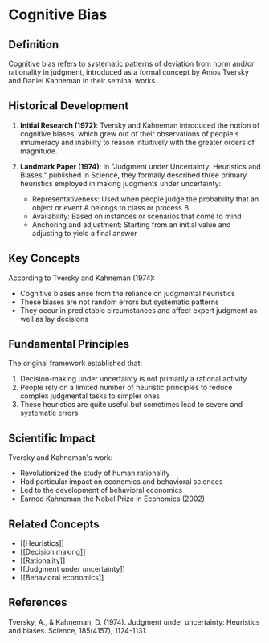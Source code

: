 # Cognitive Bias

## Definition

Cognitive bias refers to systematic patterns of deviation from norm and/or rationality in judgment, introduced as a formal concept by Amos Tversky and Daniel Kahneman in their seminal works.

## Historical Development

1. **Initial Research (1972)**: Tversky and Kahneman introduced the notion of cognitive biases, which grew out of their observations of people's innumeracy and inability to reason intuitively with the greater orders of magnitude.

2. **Landmark Paper (1974)**: In "Judgment under Uncertainty: Heuristics and Biases," published in Science, they formally described three primary heuristics employed in making judgments under uncertainty:
   - Representativeness: Used when people judge the probability that an object or event A belongs to class or process B
   - Availability: Based on instances or scenarios that come to mind
   - Anchoring and adjustment: Starting from an initial value and adjusting to yield a final answer

## Key Concepts

According to Tversky and Kahneman (1974):
- Cognitive biases arise from the reliance on judgmental heuristics
- These biases are not random errors but systematic patterns
- They occur in predictable circumstances and affect expert judgment as well as lay decisions

## Fundamental Principles

The original framework established that:
1. Decision-making under uncertainty is not primarily a rational activity
2. People rely on a limited number of heuristic principles to reduce complex judgmental tasks to simpler ones
3. These heuristics are quite useful but sometimes lead to severe and systematic errors

## Scientific Impact

Tversky and Kahneman's work:
- Revolutionized the study of human rationality
- Had particular impact on economics and behavioral sciences
- Led to the development of behavioral economics
- Earned Kahneman the Nobel Prize in Economics (2002)

## Related Concepts
- [[Heuristics]]
- [[Decision making]]
- [[Rationality]]
- [[Judgment under uncertainty]]
- [[Behavioral economics]]

## References

Tversky, A., & Kahneman, D. (1974). Judgment under uncertainty: Heuristics and biases. Science, 185(4157), 1124-1131.
